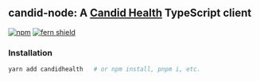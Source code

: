 ## candid-node: A [Candid Health](https://joincandidhealth.com) TypeScript client

[![npm](https://img.shields.io/npm/v/candidhealth)](https://www.npmjs.com/package/candidhealth)
[![fern shield](https://img.shields.io/badge/%F0%9F%8C%BF-SDK%20generated%20by%20Fern-brightgreen)](https://buildwithfern.com/?utm_source=candidhealth/candid-node/readme)

### Installation

```bash
yarn add candidhealth   # or npm install, pnpm i, etc.
```
